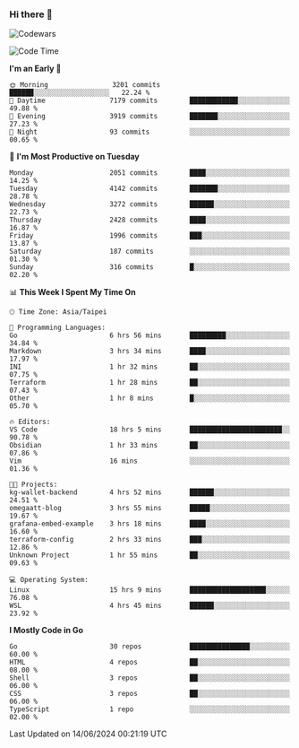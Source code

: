 ### Hi there 👋

![Codewars](https://www.codewars.com/users/omegaatt36/badges/small)

<!--START_SECTION:waka-->
![Code Time](http://img.shields.io/badge/Code%20Time-2%2C518%20hrs%2047%20mins-blue)

**I'm an Early 🐤** 

```text
🌞 Morning                3201 commits        ██████░░░░░░░░░░░░░░░░░░░   22.24 % 
🌆 Daytime                7179 commits        ████████████░░░░░░░░░░░░░   49.88 % 
🌃 Evening                3919 commits        ███████░░░░░░░░░░░░░░░░░░   27.23 % 
🌙 Night                  93 commits          ░░░░░░░░░░░░░░░░░░░░░░░░░   00.65 % 
```
📅 **I'm Most Productive on Tuesday** 

```text
Monday                   2051 commits        ████░░░░░░░░░░░░░░░░░░░░░   14.25 % 
Tuesday                  4142 commits        ███████░░░░░░░░░░░░░░░░░░   28.78 % 
Wednesday                3272 commits        ██████░░░░░░░░░░░░░░░░░░░   22.73 % 
Thursday                 2428 commits        ████░░░░░░░░░░░░░░░░░░░░░   16.87 % 
Friday                   1996 commits        ███░░░░░░░░░░░░░░░░░░░░░░   13.87 % 
Saturday                 187 commits         ░░░░░░░░░░░░░░░░░░░░░░░░░   01.30 % 
Sunday                   316 commits         █░░░░░░░░░░░░░░░░░░░░░░░░   02.20 % 
```


📊 **This Week I Spent My Time On** 

```text
🕑︎ Time Zone: Asia/Taipei

💬 Programming Languages: 
Go                       6 hrs 56 mins       █████████░░░░░░░░░░░░░░░░   34.84 % 
Markdown                 3 hrs 34 mins       ████░░░░░░░░░░░░░░░░░░░░░   17.97 % 
INI                      1 hr 32 mins        ██░░░░░░░░░░░░░░░░░░░░░░░   07.75 % 
Terraform                1 hr 28 mins        ██░░░░░░░░░░░░░░░░░░░░░░░   07.43 % 
Other                    1 hr 8 mins         █░░░░░░░░░░░░░░░░░░░░░░░░   05.70 % 

🔥 Editors: 
VS Code                  18 hrs 5 mins       ███████████████████████░░   90.78 % 
Obsidian                 1 hr 33 mins        ██░░░░░░░░░░░░░░░░░░░░░░░   07.86 % 
Vim                      16 mins             ░░░░░░░░░░░░░░░░░░░░░░░░░   01.36 % 

🐱‍💻 Projects: 
kg-wallet-backend        4 hrs 52 mins       ██████░░░░░░░░░░░░░░░░░░░   24.51 % 
omegaatt-blog            3 hrs 55 mins       █████░░░░░░░░░░░░░░░░░░░░   19.67 % 
grafana-embed-example    3 hrs 18 mins       ████░░░░░░░░░░░░░░░░░░░░░   16.60 % 
terraform-config         2 hrs 33 mins       ███░░░░░░░░░░░░░░░░░░░░░░   12.86 % 
Unknown Project          1 hr 55 mins        ██░░░░░░░░░░░░░░░░░░░░░░░   09.63 % 

💻 Operating System: 
Linux                    15 hrs 9 mins       ███████████████████░░░░░░   76.08 % 
WSL                      4 hrs 45 mins       ██████░░░░░░░░░░░░░░░░░░░   23.92 % 
```

**I Mostly Code in Go** 

```text
Go                       30 repos            ███████████████░░░░░░░░░░   60.00 % 
HTML                     4 repos             ██░░░░░░░░░░░░░░░░░░░░░░░   08.00 % 
Shell                    3 repos             ██░░░░░░░░░░░░░░░░░░░░░░░   06.00 % 
CSS                      3 repos             ██░░░░░░░░░░░░░░░░░░░░░░░   06.00 % 
TypeScript               1 repo              ░░░░░░░░░░░░░░░░░░░░░░░░░   02.00 % 
```




 Last Updated on 14/06/2024 00:21:19 UTC
<!--END_SECTION:waka-->

<!--
**omegaatt36/omegaatt36** is a ✨ _special_ ✨ repository because its `README.md` (this file) appears on your GitHub profile.

Here are some ideas to get you started:

- 🔭 I’m currently working on ...
- 🌱 I’m currently learning ...
- 👯 I’m looking to collaborate on ...
- 🤔 I’m looking for help with ...
- 💬 Ask me about ...
- 📫 How to reach me: ...
- 😄 Pronouns: ...
- ⚡ Fun fact: ...
-->
